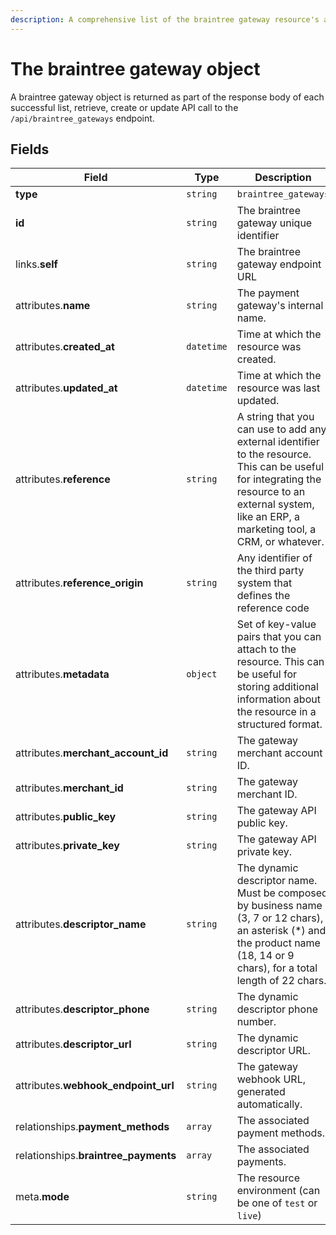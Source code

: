 ```yaml
---
description: A comprehensive list of the braintree gateway resource's attributes and relationships
---
```


# The braintree gateway object

A braintree gateway object is returned as part of the response body of each successful list, retrieve, create or update API call to the `/api/braintree_gateways` endpoint.

## Fields

| Field          | Type     | Description                                  |
| -------------- | -------- | -------------------------------------------- |
| **type**       | `string` | `braintree_gateways`                        |
| **id**         | `string` | The braintree gateway unique identifier  |
| links.**self** | `string` | The braintree gateway endpoint URL       |
| attributes.**name** | `string` | The payment gateway's internal name. |
| attributes.**created_at** | `datetime` | Time at which the resource was created. |
| attributes.**updated_at** | `datetime` | Time at which the resource was last updated. |
| attributes.**reference** | `string` | A string that you can use to add any external identifier to the resource. This can be useful for integrating the resource to an external system, like an ERP, a marketing tool, a CRM, or whatever. |
| attributes.**reference_origin** | `string` | Any identifier of the third party system that defines the reference code |
| attributes.**metadata** | `object` | Set of key-value pairs that you can attach to the resource. This can be useful for storing additional information about the resource in a structured format. |
| attributes.**merchant_account_id** | `string` | The gateway merchant account ID. |
| attributes.**merchant_id** | `string` | The gateway merchant ID. |
| attributes.**public_key** | `string` | The gateway API public key. |
| attributes.**private_key** | `string` | The gateway API private key. |
| attributes.**descriptor_name** | `string` | The dynamic descriptor name. Must be composed by business name (3, 7 or 12 chars), an asterisk (*) and the product name (18, 14 or 9 chars), for a total length of 22 chars. |
| attributes.**descriptor_phone** | `string` | The dynamic descriptor phone number. |
| attributes.**descriptor_url** | `string` | The dynamic descriptor URL. |
| attributes.**webhook_endpoint_url** | `string` | The gateway webhook URL, generated automatically. |
| relationships.**payment_methods** | `array` | The associated payment methods. |
| relationships.**braintree_payments** | `array` | The associated payments. |
| meta.**mode** | `string` | The resource environment \(can be one of `test` or `live`\) |

